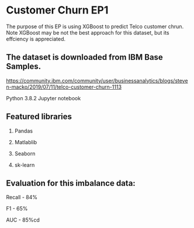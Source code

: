 # Customer Churn EP1 

The purpose of this EP is using XGBoost to predict Telco customer chrun. Note XGBoost may be not the best approach for this dataset, but its effciency is appreciated. 

## The dataset is downloaded from IBM Base Samples.
https://community.ibm.com/community/user/businessanalytics/blogs/steven-macko/2019/07/11/telco-customer-churn-1113

Python 3.8.2 
Jupyter notebook  

## Featured libraries

1. Pandas

2. Matlablib

3. Seaborn

4. sk-learn


## Evaluation for this imbalance data:

Recall - 84%

F1 - 65%

AUC - 85%cd